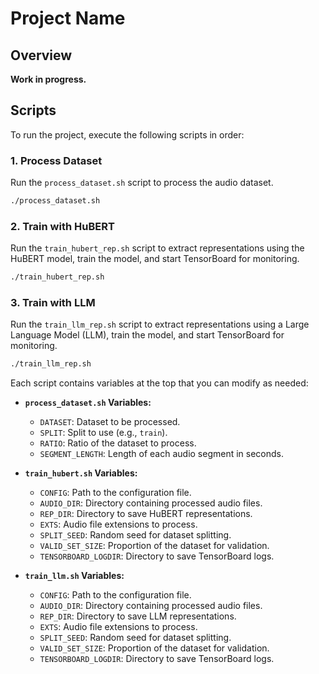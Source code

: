 # Project Name

## Overview

**Work in progress.** 

## Scripts

To run the project, execute the following scripts in order:

### 1. Process Dataset

Run the `process_dataset.sh` script to process the audio dataset.

```bash
./process_dataset.sh
```

### 2. Train with HuBERT

Run the `train_hubert_rep.sh` script to extract representations using the HuBERT model, train the model, and start TensorBoard for monitoring.

```bash
./train_hubert_rep.sh
```

### 3. Train with LLM

Run the `train_llm_rep.sh` script to extract representations using a Large Language Model (LLM), train the model, and start TensorBoard for monitoring.

```bash
./train_llm_rep.sh
```

Each script contains variables at the top that you can modify as needed:

- **`process_dataset.sh` Variables:**
  - `DATASET`: Dataset to be processed.
  - `SPLIT`: Split to use (e.g., `train`).
  - `RATIO`: Ratio of the dataset to process.
  - `SEGMENT_LENGTH`: Length of each audio segment in seconds.

- **`train_hubert.sh` Variables:**
  - `CONFIG`: Path to the configuration file.
  - `AUDIO_DIR`: Directory containing processed audio files.
  - `REP_DIR`: Directory to save HuBERT representations.
  - `EXTS`: Audio file extensions to process.
  - `SPLIT_SEED`: Random seed for dataset splitting.
  - `VALID_SET_SIZE`: Proportion of the dataset for validation.
  - `TENSORBOARD_LOGDIR`: Directory to save TensorBoard logs.

- **`train_llm.sh` Variables:**
  - `CONFIG`: Path to the configuration file.
  - `AUDIO_DIR`: Directory containing processed audio files.
  - `REP_DIR`: Directory to save LLM representations.
  - `EXTS`: Audio file extensions to process.
  - `SPLIT_SEED`: Random seed for dataset splitting.
  - `VALID_SET_SIZE`: Proportion of the dataset for validation.
  - `TENSORBOARD_LOGDIR`: Directory to save TensorBoard logs.